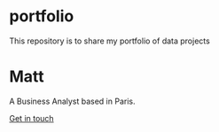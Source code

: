# portfolio
This repository is to share my portfolio of data projects

<div class="header__text-box row">
    <div class="header__text">
        <h1 class="heading-primary">
        <!-- Replace the following name with your name -->
        <span>Matt</span>
        </h1>
        <!-- Put a small paragraph about yourself -->
        <p>A Business Analyst based in Paris.</p>
        <a href="#contact" class="btn btn--pink">Get in touch</a>
    </div>
</div>
